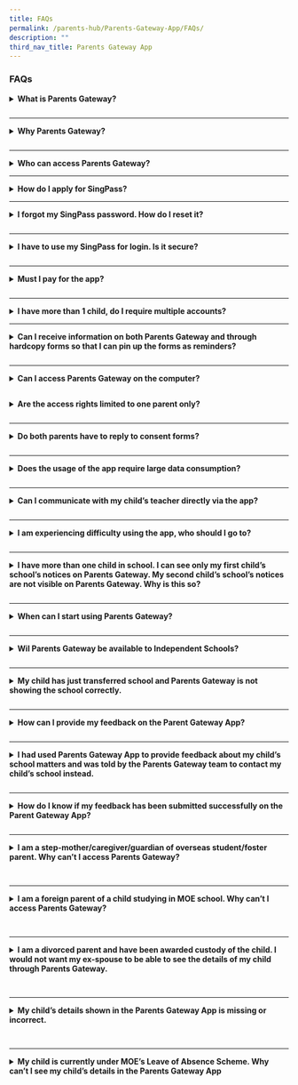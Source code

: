 ```yaml
---
title: FAQs
permalink: /parents-hub/Parents-Gateway-App/FAQs/
description: ""
third_nav_title: Parents Gateway App
---
```

### FAQs
<details><summary style="font-weight:bold; cursor:pointer; margin-bottom:12px"> What is Parents Gateway?</summary><p> Parents Gateway is a mobile app available on iOS and Android for parents. It affords schools the convenience of updating parents of your schools’ programmes and for parents to provide consent for their children to participate in school activities.</p></details>
<hr>
<details><summary style="font-weight:bold ; cursor:pointer; margin-bottom:12px">Why Parents Gateway?</summary><p>The digitalisation of administrative paperwork (such as issuing, collating of forms) will help alleviate the administrative load of teachers and allow them to devote more time to nurture their students.</p></details>
<hr>
<details><summary style="font-weight:bold; cursor:pointer;"><b>Who can access Parents Gateway?</b></summary>Parents Gateway contains sensitive information about students and their parents. Access to the mobile app is restricted to parents and legal guardians who are Singpass holders. If you fall into any of the following categories, you are eligible to apply for SingPass:
<ul type="1">
	<li> Singapore Citizen and Permanent Resident </li>
	<li>  Employment Pass and Personalised Employment Pass holders </li>
	<li>  EntrePass holders </li>
	<li>S-Pass holders</li>
	<li>Dependant Pass holders (of EP, PEP, EntrePass and S-Pass holders)</li>
	<li> Long Term Visit Pass-Plus (LTVP+) holders</li>
	<li>  Long Term Visit Pass holders</li>
	<li>Selected Work Permit Holders who require SingPass to access government digital services. Visit <a href="https://service2.mom.gov.sg/workpass/enquiry/prelanding">WPOL Enquiry Service</a> to check your status.</li>
</ul> Schools will continue to issue hardcopy letters and consent forms to parents and legal guardians who are unable to onboard Parents Gateway.</details>
<hr>
<details><summary style="font-weight:bold; cursor:pointer; margin-top:10px"><b>How do I apply for SingPass?</b></summary>Please visit the&nbsp;[SingPass website](https://www.singpass.gov.sg/), or scan the QR codes below to register for a SingPass and set up the 2-Step Verification (2FA). 
<img style="width:60%" src="/images/Parents'%20Hub/singpass%20qr%20code%20scanner.png">

Should you require further assistance, please contact SingPass Helpdesk at 6643-0555.</details>
<hr>
<details><summary style="font-weight:bold; cursor:pointer; margin-bottom:12px"><b>I forgot my SingPass password. How do I reset it?</b></summary><p>If you have set up your SingPass 2FA, you can reset your password instantly online:&nbsp;

i. Visit&nbsp;[https://www.singpass.gov.sg](https://www.singpass.gov.sg/)&nbsp;

ii. Select “Reset Password” icon on the scroll bar. Enter your NRIC/FIN details, followed by your SMS/Token One-Time Password.&nbsp;

iii. Create your new SingPass password.  </p></details>
<hr>
<details><summary style="font-weight:bold; cursor:pointer; margin-bottom:12px"><b>I have to use my SingPass for login. Is it secure?</b></summary><p>SingPass is an online account management for access to Singapore Government e-services. It allows users to access hundreds of government services easily and securely online.&nbsp;  </p></details>
<hr>
<details><summary style="font-weight:bold; cursor:pointer; margin-bottom:12px"><b>Must I pay for the app?</b></summary><p>Parents Gateway is free-of-charge.  </p></details>
<hr>
<details><summary><b>I have more than 1 child, do I require multiple accounts?</b></summary><p>No, you do not need multiple accounts. You will be able to access all your children’s information through a single platform on Parents Gateway, even if your children are attending different schools.</p></details>
<hr> 
<details><summary style="font-weight:bold; cursor:pointer; margin-bottom:12px"><b>Can I receive information on both Parents Gateway and through hardcopy forms so that I can pin up the forms as reminders?</b></summary><p>Parents are encouraged to view the school announcements and consent forms using the app. For parents who wish to receive reminders on upcoming events, there is an “Add to Calendar” feature. Upon selection, the event would be synced with your phone calendar.  
</p></details>
<hr>
<details><summary style="font-weight:bold; cursor:pointer; margin-bottom:12px"><b>Can I access Parents Gateway on the computer?</b></summary><p>Parents Gateway is only available as a mobile application. Supported OS Versions: Android 5.0 or later &amp; iOS 9.1 or later. </p></details>
&nbsp;
<details><summary style="font-weight:bold; cursor:pointer; margin-bottom:12px"><b>Are the access rights limited to one parent only?</b></summary><p>No, both parents can access their children’s information simultaneously from their respective Parents Gateway accounts.&nbsp;  </p></details>
<hr>
<details><summary style="font-weight:bold; cursor:pointer; margin-bottom:12px"><b>Do both parents have to reply to consent forms?</b></summary><p>Only a single consent is required. Once consent has been given, it cannot be edited by either parent. Should there be a change in decision, parents have to inform the school directly.  </p></details>
<hr>
<details><summary style="font-weight:bold; cursor:pointer; margin-bottom:12px"><b>Does the usage of the app require large data consumption?</b></summary><p>Parents Gateway does not require large data consumption.&nbsp;  </p></details>
<hr>
<details><summary style="font-weight:bold; cursor:pointer; margin-bottom:12px"><b>Can I communicate with my child’s teacher directly via the app?</b></summary><p>This feature is not available at this point in time.&nbsp;  </p></details>
<hr>
<details><summary style="font-weight:bold; cursor:pointer; margin-bottom:12px"><b>I am experiencing difficulty using the app, who should I go to?</b></summary><p>You may approach your child’s school for assistance.&nbsp;&nbsp; </p></details>
<hr>
<details><summary style="font-weight:bold; cursor:pointer; margin-bottom:12px"><b>I have more than one child in school. I can see only my first child’s school’s notices on Parents Gateway. My second child’s school’s notices are not visible on Parents Gateway. Why is this so?</b></summary><p>Initial implementation of Parents Gateway involved implementation in 66 pilot schools. Your first child’s school might have been one of these schools which piloted Parents Gateway. Your second child’s school may not have onboarded yet because it was not part of the initial 66 schools who implemented Parents Gateway.&nbsp;Your child’s school will notify you on the date of implementation.</p></details>
<hr>
<details><summary style="font-weight:bold; cursor:pointer; margin-bottom:12px"><b> When can I start using Parents Gateway?  </b></summary><p>School may not have started using Parents Gateway yet. Parents are advised to wait for notifications from schools on its date of implementation.</p></details>
<hr>
<details><summary style="font-weight:bold; cursor:pointer; margin-bottom:12px"><b>Wil Parents Gateway be available to Independent Schools?</b></summary><p>Yes, Parents Gateway will be available to all government / government-aided and independent schools.&nbsp;</p></details>
<hr>
<details><summary style="font-weight:bold; cursor:pointer; margin-bottom:12px"><b>My child has just transferred school and Parents Gateway is not showing the school correctly.</b></summary><p>It takes time for school to update the school records in MOE database before the updates can be reflected in Parents Gateway. Alternatively, you may approach your child’s current school for assistance.&nbsp;</p></details>
<hr>
<details><summary style="font-weight:bold; cursor:pointer; margin-bottom:12px"><b>How can I provide my feedback on the Parent Gateway App?</b></summary><p>Feedback can be provided via the app through&nbsp;<b>Profile&gt;Feedback</b></p></details>
<hr>
<details><summary style="font-weight:bold; cursor:pointer; margin-bottom:12px"><b>I had used Parents Gateway App to provide feedback about my child’s school matters and was told by the Parents Gateway team to contact my child’s school instead.</b></summary><p>The feedback provided by Parents Gateway App is only for the usage of the App only. For school related matter, kindly contact your child’s school directly for assistance.&nbsp;</p></details>
<hr>
<details><summary style="font-weight:bold; cursor:pointer; margin-bottom:12px"><b>How do I know if my feedback has been submitted successfully on the Parent Gateway App?</b></summary><p>The Parents Gateway team will usually respond to take parents’ feedback within 3 working days.&nbsp;</p></details>
<hr>
<details><summary style="font-weight:bold; cursor:pointer; margin-bottom:12px"><b>I am a step-mother/caregiver/guardian of overseas student/foster parent. Why can’t I access Parents Gateway?</b></summary><p>Parents Gateway can only be assessed by Parents and Legal Guardians. Schools will continue to issue hardcopy letters to sole caregivers who are unable to onboard Parents Gateway.</p></details>&nbsp;
<hr>
<details><summary style="font-weight:bold; cursor:pointer; margin-bottom:12px"><b>I am a foreign parent of a child studying in MOE school. Why can’t I access Parents Gateway?
</b></summary><p>Parents Gateway can only be assessed by Parents and Legal Guardians who have registered with SingPass and MOE database using their NRIC/FIN number. Schools will continue to issue hardcopy letters to parents who are unable to onboard Parents Gateway.&nbsp;  
</p></details>&nbsp;
<hr>
<details><summary style="font-weight:bold; cursor:pointer; margin-bottom:12px"><b>I am a divorced parent and have been awarded custody of the child. I would not want my ex-spouse to be able to see the details of my child through Parents Gateway.</b></summary><p>kindly approach your child’s school for assistance.</p></details>&nbsp;
<hr>
<details><summary style="font-weight:bold; cursor:pointer; margin-bottom:12px"><b>My child’s details shown in the Parents Gateway App is missing or incorrect.</b></summary><p>&nbsp;Parents Gateway takes data from MOE database. For any updates to MOE database, kindly check with your child’s school.  </p></details> &nbsp;
<hr>
<details><summary style="font-weight:bold; cursor:pointer; margin-bottom:12px"><b>My child is currently under MOE’s Leave of Absence Scheme. Why can’t I see my child’s details in the Parents Gateway App</b></summary><p>Parents Gateway supports day-to-day schooling activities of the child. It does not include students that are on leave of absence.</p></details>